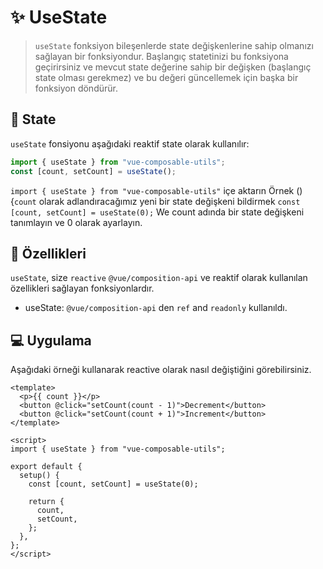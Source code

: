 # :sparkles: UseState
> `useState` fonksiyon bileşenlerde state değişkenlerine sahip olmanızı sağlayan bir fonksiyondur. Başlangıç statetinizi bu fonksiyona geçirirsiniz ve mevcut state değerine sahip bir değişken (başlangıç state olması gerekmez) ve bu değeri güncellemek için başka bir fonksiyon döndürür.

## :convenience_store: State

`useState` fonsiyonu aşağıdaki reaktif state olarak kullanılır:

```js
import { useState } from "vue-composable-utils";
const [count, setCount] = useState();
```

`import { useState } from "vue-composable-utils"` içe aktarın Örnek () {`count` olarak adlandıracağımız yeni bir state değişkeni bildirmek `const [count, setCount] = useState(0);`  We count adında bir state değişkeni tanımlayın ve 0 olarak ayarlayın.

## :rocket: Özellikleri

`useState`, size `reactive` `@vue/composition-api` ve reaktif olarak kullanılan özellikleri sağlayan fonksiyonlardır.

- useState: `@vue/composition-api` den `ref` and `readonly` kullanıldı.

## :computer: Uygulama

Aşağıdaki örneği kullanarak reactive olarak nasıl değiştiğini görebilirsiniz.

```vue
<template>
  <p>{{ count }}</p>
  <button @click="setCount(count - 1)">Decrement</button>
  <button @click="setCount(count + 1)">Increment</button>
</template>

<script>
import { useState } from "vue-composable-utils";

export default {
  setup() {
    const [count, setCount] = useState(0);

    return {
      count,
      setCount,
    };
  },
};
</script>
```
<ToggleDarkMode/>
